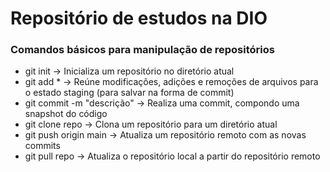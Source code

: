 # Repositório de estudos na DIO

### Comandos básicos para manipulação de repositórios

 - git init -> Inicializa um repositório no diretório atual
 - git add * -> Reúne modificações, adições e remoções de arquivos para o estado staging (para salvar na forma de commit)
 - git commit -m "descrição" -> Realiza uma commit, compondo uma snapshot do código
 - git clone repo -> Clona um repositório para um diretório atual
 - git push origin main -> Atualiza um repositório remoto com as novas commits
 - git pull repo -> Atualiza o repositório local a partir do repositório remoto
